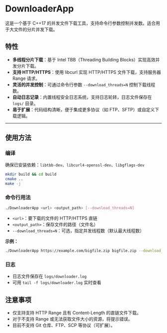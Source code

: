 # DownloaderApp

这是一个基于 C++17 的并发文件下载工具，支持命令行参数控制并发数。适合用于大文件的分片并发下载。

## 特性

- **多线程分片下载**：基于 Intel TBB（Threading Building Blocks）实现高效并发分片下载。
- **支持 HTTP/HTTPS**：使用 libcurl 实现 HTTP/HTTPS 文件下载，支持服务器 Range 请求。
- **灵活的并发控制**：可通过命令行参数 `--download_threads=N` 控制下载线程数。
- **自动日志记录**：内置线程安全日志系统，支持日志轮转，日志文件保存在 `logs/` 目录。
- **易于扩展**：代码结构清晰，便于集成更多协议（如 FTP、SFTP）或自定义下载逻辑。

---

## 使用方法

### 编译

确保已安装依赖：`libtbb-dev`、`libcurl4-openssl-dev`、`libgflags-dev`

```sh
mkdir build && cd build
cmake ..
make -j
```

### 命令行用法

```sh
./DownloaderApp <url> <output_path> [--download_threads=N]
```

- `<url>`：要下载的文件的 HTTP/HTTPS 直链
- `<output_path>`：保存文件的路径（文件名）
- `--download_threads=N`：可选，指定并发线程数（默认最大线程数）

**示例：**

```sh
./DownloaderApp https://example.com/bigfile.zip bigfile.zip --download_threads=8
```

### 日志

- 日志文件保存在 `logs/downloader.log`
- 可用 `tail -f logs/downloader.log` 实时查看

## 注意事项

- 仅支持支持 HTTP Range 且有 Content-Length 的直链文件下载。
- 对于不支持 Range 或无法获取文件大小的资源，将提示错误。
- 目前不支持 Git 仓库、FTP、SCP 等协议（可扩展）。

